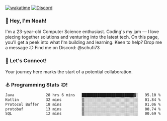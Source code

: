 [![wakatime](https://wakatime.com/badge/user/018b5c7c-fde2-4105-aa96-f5c758abb0a2.svg)](https://wakatime.com/@018b5c7c-fde2-4105-aa96-f5c758abb0a2)
[![Discord](https://img.shields.io/badge/Discord-5865F2?style=flat&logo=discord&logoColor=white)](https://discord.gg/eAW8AGXaGu)



### 👋 Hey, I'm Noah!
I'm a 23-year-old Computer Science enthusiast. Coding's my jam — I love piecing together solutions and venturing into the latest tech. On this page, you'll get a peek into what I'm building and learning. Keen to help? Drop me a message :D 
Find me on Discord: @schufi73

### 🤝 Let's Connect!
Your journey here marks the start of a potential collaboration.

### ⚓ Programming Stats :D!
<!--START_SECTION:waka-->

```txt
Java              28 hrs 6 mins   ███████████████████████▓░   95.10 %
Kotlin            32 mins         ▒░░░░░░░░░░░░░░░░░░░░░░░░   01.84 %
Protocol Buffer   18 mins         ▒░░░░░░░░░░░░░░░░░░░░░░░░   01.06 %
protobuf          13 mins         ▒░░░░░░░░░░░░░░░░░░░░░░░░   00.74 %
SQL               12 mins         ▒░░░░░░░░░░░░░░░░░░░░░░░░   00.69 %
```

<!--END_SECTION:waka-->
